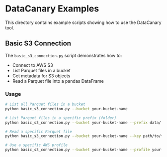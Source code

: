 # DataCanary Examples

This directory contains example scripts showing how to use the DataCanary tool.

## Basic S3 Connection

The `basic_s3_connection.py` script demonstrates how to:
- Connect to AWS S3
- List Parquet files in a bucket
- Get metadata for S3 objects
- Read a Parquet file into a pandas DataFrame

### Usage

```bash
# List all Parquet files in a bucket
python basic_s3_connection.py --bucket your-bucket-name

# List Parquet files in a specific prefix (folder)
python basic_s3_connection.py --bucket your-bucket-name --prefix data/

# Read a specific Parquet file
python basic_s3_connection.py --bucket your-bucket-name --key path/to/file.parquet

# Use a specific AWS profile
python basic_s3_connection.py --bucket your-bucket-name --profile your-profile-name